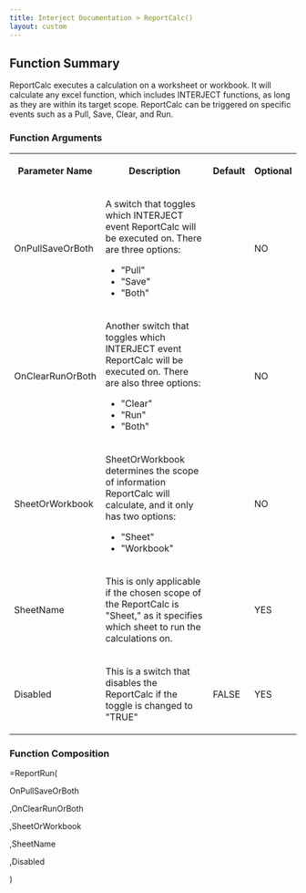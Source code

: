 ```yaml
---
title: Interject Documentation > ReportCalc()
layout: custom
---
```

##  Function Summary 

ReportCalc executes a calculation on a worksheet or workbook. It will calculate any excel function, which includes INTERJECT functions, as long as they are within its target scope. ReportCalc can be triggered on specific events such as a Pull, Save, Clear, and Run. 

###  Function Arguments   
  
<table>  
<tr>  
<th>

Parameter Name 
</th>  
<th>

Description 
</th>  
<th>

Default 
</th>  
<th>

Optional 
</th> </tr>  
<tr>  
<td>



OnPullSaveOrBoth 


</td>  
<td>



A switch that toggles which INTERJECT event ReportCalc will be executed on. There are three options: 

  * "Pull" 
  * "Save" 
  * "Both" 


</td>  
<td>

  

</td>  
<td>

NO 
</td> </tr>  
<tr>  
<td>

OnClearRunOrBoth 
</td>  
<td>



Another switch that toggles which INTERJECT event ReportCalc will be executed on. There are also three options: 

  * "Clear" 
  * "Run" 
  * "Both" 


</td>  
<td>

  

</td>  
<td>

NO 
</td> </tr>  
<tr>  
<td>

SheetOrWorkbook 
</td>  
<td>



SheetOrWorkbook determines the scope of information ReportCalc will calculate, and it only has two options: 

  * "Sheet" 
  * "Workbook" 


</td>  
<td>

  

</td>  
<td>

NO 
</td> </tr>  
<tr>  
<td>

SheetName 
</td>  
<td>

This is only applicable if the chosen scope of the ReportCalc is "Sheet," as it specifies which sheet to run the calculations on. 
</td>  
<td>

  

</td>  
<td>

YES 
</td> </tr>  
<tr>  
<td>

Disabled 
</td>  
<td>

This is a switch that disables the ReportCalc if the toggle is changed to "TRUE" 
</td>  
<td>

FALSE 
</td>  
<td>

YES 
</td> </tr> </table>

###  Function Composition 

=ReportRun( 

OnPullSaveOrBoth 

,OnClearRunOrBoth 

,SheetOrWorkbook 

,SheetName 

,Disabled 

) 

  


  

